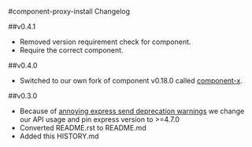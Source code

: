 #component-proxy-install Changelog

##v0.4.1
* Removed version requirement check for component.
* Require the correct component.

##v0.4.0
* Switched to our own fork of component v0.18.0 called [component-x](https://github.com/wizcorp/component-x).

##v0.3.0
* Because of [annoying express send deprecation warnings](https://github.com/strongloop/express/issues/2227)
  we change our API usage and pin express version to >=4.7.0
* Converted README.rst to README.md
* Added this HISTORY.md
